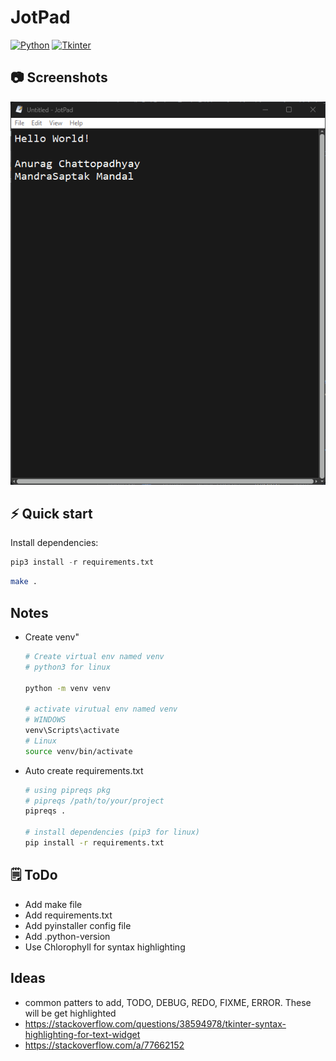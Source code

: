 # JotPad
[![Python](https://img.shields.io/badge/Python-3776AB?style=for-the-badge&logo=python&logoColor=white)](https://www.python.org/)
[![Tkinter](https://img.shields.io/badge/Tkinter-4B8BBE?style=for-the-badge&logo=tkinter&logoColor=white)](https://docs.python.org/3/library/tkinter.html)

## 📷 Screenshots

![dark_mode](./screenshots/screenshot1.png)

## ⚡️ Quick start

Install dependencies:

```python
pip3 install -r requirements.txt
```

```bash
make .
```

## Notes

- Create venv"

    ```bash
    # Create virtual env named venv
    # python3 for linux

    python -m venv venv

    # activate virutual env named venv
    # WINDOWS
    venv\Scripts\activate
    # Linux
    source venv/bin/activate
    ```

- Auto create requirements.txt

    ```bash
    # using pipreqs pkg
    # pipreqs /path/to/your/project
    pipreqs .

    # install dependencies (pip3 for linux)
    pip install -r requirements.txt
    ```

## 🗒️ ToDo

- Add make file
- Add requirements.txt
- Add pyinstaller config file
- Add .python-version
- Use Chlorophyll for syntax highlighting

## Ideas

- common patters to add, TODO, DEBUG, REDO, FIXME, ERROR. These will be get highlighted
- https://stackoverflow.com/questions/38594978/tkinter-syntax-highlighting-for-text-widget
- https://stackoverflow.com/a/77662152